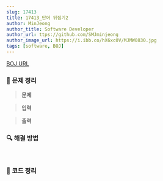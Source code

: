 ```yaml
---
slug: 17413
title: 17413_단어 뒤집기2
author: MinJeong
author_title: Software Developer
author_url: ttps://github.com/SMJminjeong
author_image_url: https://i.ibb.co/hX6xc0V/MJMW0830.jpg
tags: [software, BOJ]
---
```


[BOJ URL](https://www.acmicpc.net/problem/1316)

### 📢 문제 정리
> **문제**
>
> 


> **입력**
>
> 


> **출력**
>
> 

[//]: # (![1316.png]&#40;../BojImgs/1316/1316.png&#41;)

### 🔍 해결 방법


<br/>

### 📌 코드 정리

```java

```